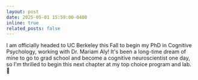 ```yaml
---
layout: post
date: 2025-05-01 15:59:00-0400
inline: true
related_posts: false
---
```


I am officially headed to UC Berkeley this Fall to begin my PhD in Cognitive Psychology, working with Dr. Mariam Aly! 
It's been a long-time dream of mine to go to grad school and become a cognitive neuroscientist one day, so I'm thrilled to begin this next chapter at my top choice program and lab. :bear:
